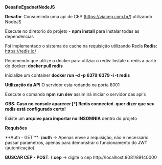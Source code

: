 **DesafioEgadnetNodeJS**

**Desafio**: Consumindo uma api de CEP (https://viacep.com.br/) utilizando NodeJS

Execute no diretorio do projeto - 
  **npm install**
para instalar todas as dependências

Foi implementado o sistema de cache na requisição utilizando Redis
**Redis:** https://redis.io/

Recomendo que utilize o docker para utilziar o redis:
Instale o redis a partir do docker:
**docker pull redis**

Inicialize um container
**docker run -d -p 6379:6379 -i -t redis**

**Utilização da API**
O servidor esta rodando na porta 8001

Execute o comando **npm run dev** assim irá iniciar o servidor das api's

**OBS: Caso no console aparecer [*] Redis connected. quer dizer que seu redis está configurado certo!**

Existe um **arquivo para importar no INSOMNIA** dentro do projeto

**Requisões**

**Auth - GET **: **/auth**       -> Apenas envie a requisição, não é necessário passar parametros, apenas para demonstrar o funcionamento do JWT (autenticação)

**BUSCAR CEP - POST**: **/:cep** -> digite o cep http://localhost:8081/89140000
